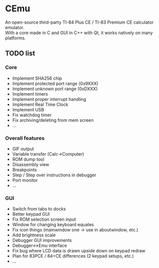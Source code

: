 # CEmu
An open-source third-party TI-84 Plus CE / TI-83 Premium CE calculator emulator.  
With a core made in C and GUI in C++ with Qt, it works natively on many platforms.

## TODO list
### Core
* Implement SHA256 chip
* Implement protected port range (0x9XXX)
* Implement unknown port range (0xDXXX)
* Implement timers
* Implement proper interrupt handling
* Implement Real Time Clock
* Implement USB
* Fix watchdog timer
* Fix archiving/deleting from mem screen
* ...

### Overall features
* GIF output
* Variable transfer (Calc->Computer)
* ROM dump tool
* Disassembly view
* Breakpoints
* Step / Step over instructions in debugger
* Port monitor
* ...

### GUI
* Switch from tabs to docks
* Better keypad GUI
* Fix ROM selection screen input
* Window for changing keyboard equates
* Fix icon things (mainwindow one -> use in aboutwindow, etc.)
* Add brightness scale
* Debugger GUI improvements
* Debugger<->Emu interface
* Fix bug where LCD data is drawn upside down on keypad redraw
* Plan for 83PCE / 84+CE differences (2 keypad setups, etc.)
* ...
